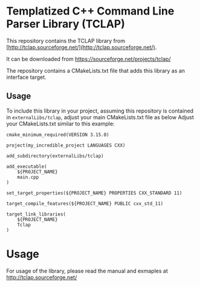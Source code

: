 # Templatized C++ Command Line Parser Library (TCLAP)

This repository contains the TCLAP library from [http://tclap.sourceforge.net/](http://tclap.sourceforge.net/).

It can be downloaded from https://sourceforge.net/projects/tclap/

The repository contains a CMakeLists.txt file that adds this library as an interface target.

## Usage

To include this library in your project, assuming this repository is contained in `externalLibs/tclap`, adjust your main CMakeLists.txt file as below
Adjust your CMakeLists.txt similar to this example:
```
cmake_minimum_required(VERSION 3.15.0)

project(my_incredible_project LANGUAGES CXX)

add_subdirectory(externalLibs/tclap)

add_executable(
    ${PROJECT_NAME}
    main.cpp
)

set_target_properties(${PROJECT_NAME} PROPERTIES CXX_STANDARD 11)

target_compile_features(${PROJECT_NAME} PUBLIC cxx_std_11)

target_link_libraries(
    ${PROJECT_NAME}
    Tclap
)
```

# Usage

For usage of the library, please read the manual and exmaples at http://tclap.sourceforge.net/

